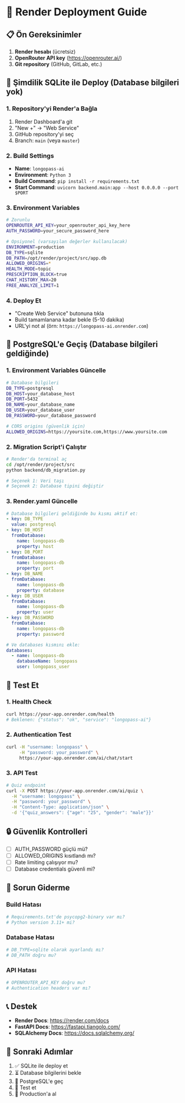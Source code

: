 # 🚀 Render Deployment Guide

## 📋 Ön Gereksinimler

1. **Render hesabı** (ücretsiz)
2. **OpenRouter API key** (https://openrouter.ai/)
3. **Git repository** (GitHub, GitLab, etc.)

## 🔧 Şimdilik SQLite ile Deploy (Database bilgileri yok)

### 1. Repository'yi Render'a Bağla

1. Render Dashboard'a git
2. "New +" → "Web Service"
3. GitHub repository'yi seç
4. Branch: `main` (veya `master`)

### 2. Build Settings

- **Name**: `longopass-ai`
- **Environment**: `Python 3`
- **Build Command**: `pip install -r requirements.txt`
- **Start Command**: `uvicorn backend.main:app --host 0.0.0.0 --port $PORT`

### 3. Environment Variables

```bash
# Zorunlu
OPENROUTER_API_KEY=your_openrouter_api_key_here
AUTH_PASSWORD=your_secure_password_here

# Opsiyonel (varsayılan değerler kullanılacak)
ENVIRONMENT=production
DB_TYPE=sqlite
DB_PATH=/opt/render/project/src/app.db
ALLOWED_ORIGINS=*
HEALTH_MODE=topic
PRESCRIPTION_BLOCK=true
CHAT_HISTORY_MAX=20
FREE_ANALYZE_LIMIT=1
```

### 4. Deploy Et

- "Create Web Service" butonuna tıkla
- Build tamamlanana kadar bekle (5-10 dakika)
- URL'yi not al (örn: `https://longopass-ai.onrender.com`)

## 🔄 PostgreSQL'e Geçiş (Database bilgileri geldiğinde)

### 1. Environment Variables Güncelle

```bash
# Database bilgileri
DB_TYPE=postgresql
DB_HOST=your_database_host
DB_PORT=5432
DB_NAME=your_database_name
DB_USER=your_database_user
DB_PASSWORD=your_database_password

# CORS origins (güvenlik için)
ALLOWED_ORIGINS=https://yoursite.com,https://www.yoursite.com
```

### 2. Migration Script'i Çalıştır

```bash
# Render'da terminal aç
cd /opt/render/project/src
python backend/db_migration.py

# Seçenek 1: Veri taşı
# Seçenek 2: Database tipini değiştir
```

### 3. Render.yaml Güncelle

```yaml
# Database bilgileri geldiğinde bu kısmı aktif et:
- key: DB_TYPE
  value: postgresql
- key: DB_HOST
  fromDatabase:
    name: longopass-db
    property: host
- key: DB_PORT
  fromDatabase:
    name: longopass-db
    property: port
- key: DB_NAME
  fromDatabase:
    name: longopass-db
    property: database
- key: DB_USER
  fromDatabase:
    name: longopass-db
    property: user
- key: DB_PASSWORD
  fromDatabase:
    name: longopass-db
    property: password

# Ve databases kısmını ekle:
databases:
  - name: longopass-db
    databaseName: longopass
    user: longopass_user
```

## 🧪 Test Et

### 1. Health Check

```bash
curl https://your-app.onrender.com/health
# Beklenen: {"status": "ok", "service": "longopass-ai"}
```

### 2. Authentication Test

```bash
curl -H "username: longopass" \
     -H "password: your_password" \
     https://your-app.onrender.com/ai/chat/start
```

### 3. API Test

```bash
# Quiz endpoint
curl -X POST https://your-app.onrender.com/ai/quiz \
  -H "username: longopass" \
  -H "password: your_password" \
  -H "Content-Type: application/json" \
  -d '{"quiz_answers": {"age": "25", "gender": "male"}}'
```

## 🔒 Güvenlik Kontrolleri

- [ ] AUTH_PASSWORD güçlü mü?
- [ ] ALLOWED_ORIGINS kısıtlandı mı?
- [ ] Rate limiting çalışıyor mu?
- [ ] Database credentials güvenli mi?

## 🚨 Sorun Giderme

### Build Hatası
```bash
# Requirements.txt'de psycopg2-binary var mı?
# Python version 3.11+ mi?
```

### Database Hatası
```bash
# DB_TYPE=sqlite olarak ayarlandı mı?
# DB_PATH doğru mu?
```

### API Hatası
```bash
# OPENROUTER_API_KEY doğru mu?
# Authentication headers var mı?
```

## 📞 Destek

- **Render Docs**: https://render.com/docs
- **FastAPI Docs**: https://fastapi.tiangolo.com/
- **SQLAlchemy Docs**: https://docs.sqlalchemy.org/

## 🎯 Sonraki Adımlar

1. ✅ SQLite ile deploy et
2. ⏳ Database bilgilerini bekle
3. 🔄 PostgreSQL'e geç
4. 🧪 Test et
5. 🚀 Production'a al
